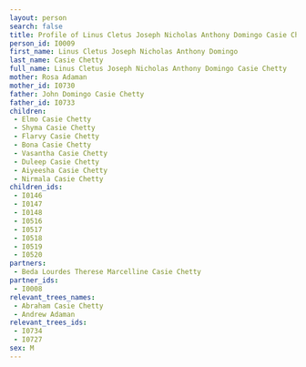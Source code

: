 ```yaml
---
layout: person
search: false
title: Profile of Linus Cletus Joseph Nicholas Anthony Domingo Casie Chetty
person_id: I0009
first_name: Linus Cletus Joseph Nicholas Anthony Domingo
last_name: Casie Chetty
full_name: Linus Cletus Joseph Nicholas Anthony Domingo Casie Chetty
mother: Rosa Adaman
mother_id: I0730
father: John Domingo Casie Chetty
father_id: I0733
children:
 - Elmo Casie Chetty
 - Shyma Casie Chetty
 - Flarvy Casie Chetty
 - Bona Casie Chetty
 - Vasantha Casie Chetty
 - Duleep Casie Chetty
 - Aiyeesha Casie Chetty
 - Nirmala Casie Chetty
children_ids:
 - I0146
 - I0147
 - I0148
 - I0516
 - I0517
 - I0518
 - I0519
 - I0520
partners:
 - Beda Lourdes Therese Marcelline Casie Chetty
partner_ids:
 - I0008
relevant_trees_names:
 - Abraham Casie Chetty
 - Andrew Adaman
relevant_trees_ids:
 - I0734
 - I0727
sex: M
---
```



